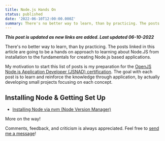 ```yaml
---
title: Node.js Hands On
status: published
date: '2022-06-10T12:00:00.000Z'
summary: There's no better way to learn, than by practicing. The posts linked in this article are going to be a hands on approach to learning about Node.JS from installation to the fundamentals for creating Node.js based applications.
---
```

***This post is updated as new links are added. Last updated 06-10-2022***

There's no better way to learn, than by practicing. The posts linked in this article are going to be a hands on approach to learning about Node.JS from installation to the fundamentals for creating Node.js based applications.

My motivation to start this list of posts is my preparation for the [OpenJS Node.js Application Developer (JSNAD) certification](https://training.linuxfoundation.org/certification/jsnad/). The goal with each post is to learn and reinforce the knowledge through application, by actually developing small projects focusing on each concept.

## Installing Node & Getting Set Up
* [Installing Node via nvm (Node Version Manager)](/posts/installing-node)

More on the way!

Comments, feedback, and criticism is always appreciated. Feel free to [send me a message](/contact)!